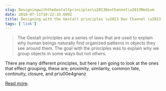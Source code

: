 ```yaml
---
slug: DesigningwiththeGestaltprinciples\u2013DevChannel\u2013Medium
date: 2018-07-11T18:22:33.699Z
title: Designing with the Gestalt principles \u2013 Dev Channel \u2013 Medium
tags: ['link']
---
```

> The Gestalt principles are a series of laws that are used to explain why human beings naturally find organized patterns in objects they see around them. The goal with the principles was to explain why we group objects in some ways but not others.

There are many different principles, but here I am going to look at the ones that effect grouping, these are; proximity, similarity, common fate, continuity, closure, and pr\u00e4gnanz

[Read more](https://medium.com/dev-channel/designing-with-the-gestalt-principles-608f82a8b2f7).
